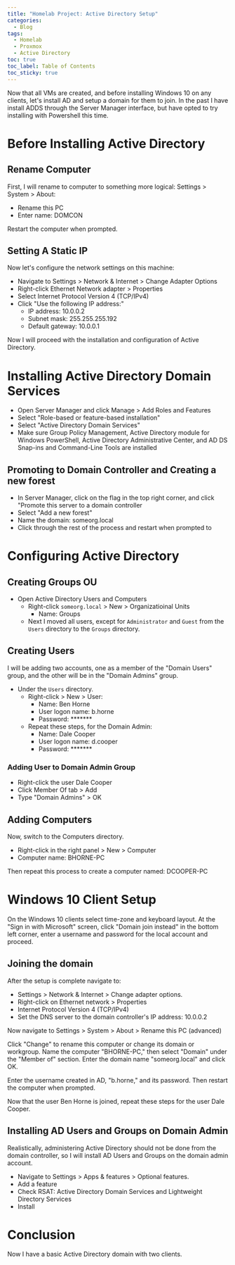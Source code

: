 ```yaml
---
title: "Homelab Project: Active Directory Setup"
categories:
  - Blog
tags:
  - Homelab
  - Proxmox
  - Active Directory
toc: true
toc_label: Table of Contents
toc_sticky: true
---
```


Now that all VMs are created, and before installing Windows 10 on any clients, let's install AD and setup a domain for them to join. In the past I have install ADDS through the Server Manager interface, but have opted to try installing with Powershell this time.

# Before Installing Active Directory
## Rename Computer
First, I will rename to computer to something more logical:
Settings > System > About:
- Rename this PC
- Enter name: DOMCON

Restart the computer when prompted.

## Setting A Static IP
Now let's configure the network settings on this machine:
- Navigate to Settings > Network & Internet > Change Adapter Options 
- Right-click Ethernet Network adapter > Properties
- Select Internet Protocol Version 4 (TCP/IPv4)
- Click "Use the following IP address:"
	- IP address: 10.0.0.2
	- Subnet mask: 255.255.255.192
	- Default gateway: 10.0.0.1

Now I will proceed with the installation and configuration of Active Directory.

# Installing Active Directory Domain Services
- Open Server Manager and click Manage > Add Roles and Features
- Select "Role-based or feature-based installation"
- Select "Active Directory Domain Services"
- Make sure Group Policy Management, Active Directory module for Windows PowerShell, Active Directory Administrative Center, and AD DS Snap-ins and Command-Line Tools are installed

## Promoting to Domain Controller and Creating a new forest
- In Server Manager, click on the flag in the top right corner, and click "Promote this server to a domain controller
- Select "Add a new forest"
- Name the domain: someorg.local
- Click through the rest of the process and restart when prompted to

# Configuring Active Directory
## Creating Groups OU
- Open Active Directory Users and Computers
	- Right-click `someorg.local` > New > Organizatioinal Units
		- Name: Groups
	- Next I moved all users, except for `Administrator` and `Guest` from the `Users` directory to the `Groups` directory.

## Creating Users
I will be adding two accounts, one as a member of the "Domain Users" group, and the other will be in the "Domain Admins" group.
- Under the `Users` directory.
	- Right-click > New > User:
		- Name: Ben Horne
		- User logon name: b.horne
		- Password: *******
	- Repeat these steps, for the Domain Admin:
		- Name: Dale Cooper
		- User logon name: d.cooper
		- Password: *******

### Adding User to Domain Admin Group
- Right-click the user Dale Cooper
- Click Member Of tab > Add
- Type "Domain Admins" > OK

## Adding Computers
Now, switch to the Computers directory. 
- Right-click in the right panel > New > Computer
- Computer name: BHORNE-PC

Then repeat this process to create a computer named: DCOOPER-PC

# Windows 10 Client Setup
On the Windows 10 clients select time-zone and keyboard layout. At the "Sign in with Microsoft" screen, click "Domain join instead" in  the bottom left corner, enter a username and password for the local account and proceed.

## Joining the domain
After the setup is complete navigate to:
- Settings > Network & Internet > Change adapter options. 
- Right-click on Ethernet network > Properties
- Internet Protocol Version 4 (TCP/IPv4)
- Set the DNS server to the domain controller's IP address: 10.0.0.2

Now navigate to Settings > System > About > Rename this PC (advanced)

Click "Change" to rename this computer or change its domain or workgroup. Name the computer "BHORNE-PC," then select "Domain" under the "Member of" section. Enter the domain name "someorg.local" and click OK.

Enter the username created in AD, "b.horne," and its password. Then restart the computer when prompted.

Now that the user Ben Horne is joined, repeat these steps for the user Dale Cooper.

## Installing AD Users and Groups on Domain Admin
Realistically, administering Active Directory should not be done from the domain controller, so I will install AD Users and Groups on the domain admin account.
- Navigate to Settings > Apps & features > Optional features.
- Add a feature
- Check RSAT: Active Directory Domain Services and Lightweight Directory Services
- Install

# Conclusion
Now I have a basic Active Directory domain with two clients. 